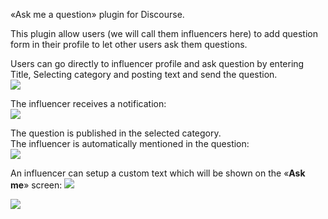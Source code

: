 «Ask me a question» plugin for Discourse.

This plugin allow users (we will call them influencers here) to add question form in their profile to let other users ask them questions.   

Users can go directly to influencer profile and ask question by entering Title, Selecting category and posting text and send the question.   
![](https://discourse.pro/uploads/default/original/1X/11688b48367257d51cdb63d46437e4bab8074091.png)

The influencer receives a notification:  
![](https://discourse.pro/uploads/default/original/1X/3f122b582f993fa1bf3d9430a18b07fd67263b11.png)

The question is published in the selected category.  
The influencer is automatically mentioned in the question:  
![](https://discourse.pro/uploads/default/original/1X/913188f74eff56086de564834b914faca522ecbc.png)

An influencer can setup a custom text which will be shown on the «**Ask me**» screen:
![](https://discourse.pro/uploads/default/original/1X/404469797ac513efc72dd0c6839c42ec59a9e90b.png)

![](https://discourse.pro/uploads/default/original/1X/30912ef5815331f164a0fc33dda593d896a6daff.png)

